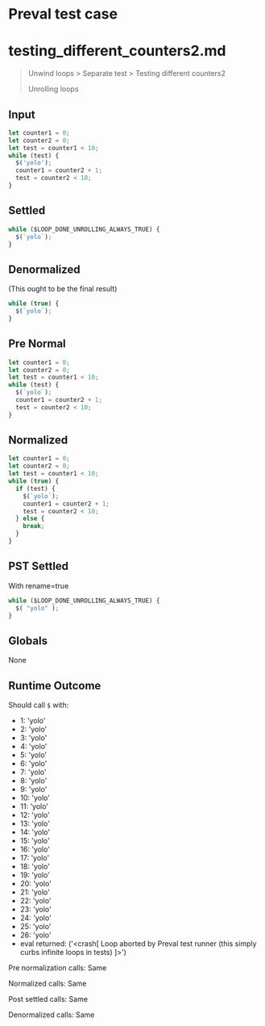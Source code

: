 # Preval test case

# testing_different_counters2.md

> Unwind loops > Separate test > Testing different counters2
>
> Unrolling loops

## Input

`````js filename=intro
let counter1 = 0;
let counter2 = 0;
let test = counter1 < 10;
while (test) {
  $('yolo');
  counter1 = counter2 + 1;
  test = counter2 < 10;
}
`````

## Settled


`````js filename=intro
while ($LOOP_DONE_UNROLLING_ALWAYS_TRUE) {
  $(`yolo`);
}
`````

## Denormalized
(This ought to be the final result)

`````js filename=intro
while (true) {
  $(`yolo`);
}
`````

## Pre Normal


`````js filename=intro
let counter1 = 0;
let counter2 = 0;
let test = counter1 < 10;
while (test) {
  $(`yolo`);
  counter1 = counter2 + 1;
  test = counter2 < 10;
}
`````

## Normalized


`````js filename=intro
let counter1 = 0;
let counter2 = 0;
let test = counter1 < 10;
while (true) {
  if (test) {
    $(`yolo`);
    counter1 = counter2 + 1;
    test = counter2 < 10;
  } else {
    break;
  }
}
`````

## PST Settled
With rename=true

`````js filename=intro
while ($LOOP_DONE_UNROLLING_ALWAYS_TRUE) {
  $( "yolo" );
}
`````

## Globals

None

## Runtime Outcome

Should call `$` with:
 - 1: 'yolo'
 - 2: 'yolo'
 - 3: 'yolo'
 - 4: 'yolo'
 - 5: 'yolo'
 - 6: 'yolo'
 - 7: 'yolo'
 - 8: 'yolo'
 - 9: 'yolo'
 - 10: 'yolo'
 - 11: 'yolo'
 - 12: 'yolo'
 - 13: 'yolo'
 - 14: 'yolo'
 - 15: 'yolo'
 - 16: 'yolo'
 - 17: 'yolo'
 - 18: 'yolo'
 - 19: 'yolo'
 - 20: 'yolo'
 - 21: 'yolo'
 - 22: 'yolo'
 - 23: 'yolo'
 - 24: 'yolo'
 - 25: 'yolo'
 - 26: 'yolo'
 - eval returned: ('<crash[ Loop aborted by Preval test runner (this simply curbs infinite loops in tests) ]>')

Pre normalization calls: Same

Normalized calls: Same

Post settled calls: Same

Denormalized calls: Same
